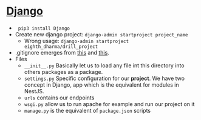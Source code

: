# [Django](https://www.djangoproject.com/)

-   ` pip3 install Django`
-   Create new django project: `django-admin startproject project_name`
    -   Wrong usage: `django-admin startproject eighth_dharma/drill_project`
-   .gitignore emerges from [this](https://djangowaves.com/tips-tricks/gitignore-for-a-django-project/) and [this](https://github.com/jpadilla/django-project-template/blob/master/.gitignore).
-   Files
    -   `__init__.py` Basically let us to load any file int this directory into others packages as a package.
    -   `settings.py` Specific configuration for our **project**. We have two concept in Django, app which is the equivalent for modules in NestJS.
    -   `urls` contains our endpoints
    -   `wsgi.py` allow us to run apache for example and run our project on it
    -   `manage.py` is the equivalent of `package.json` scripts
